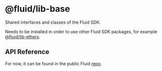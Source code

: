 # @fluid/lib-base

Shared interfaces and classes of the Fluid SDK.

Needs to be installed in order to use other Fluid SDK packages, for example [@fluid/lib-ethers](https://www.npmjs.com/package/@fluid/lib-ethers).

## API Reference

For now, it can be found in the public Fluid [repo](https://github.com/liquity/liquity/blob/master/docs/sdk/lib-base.md).
